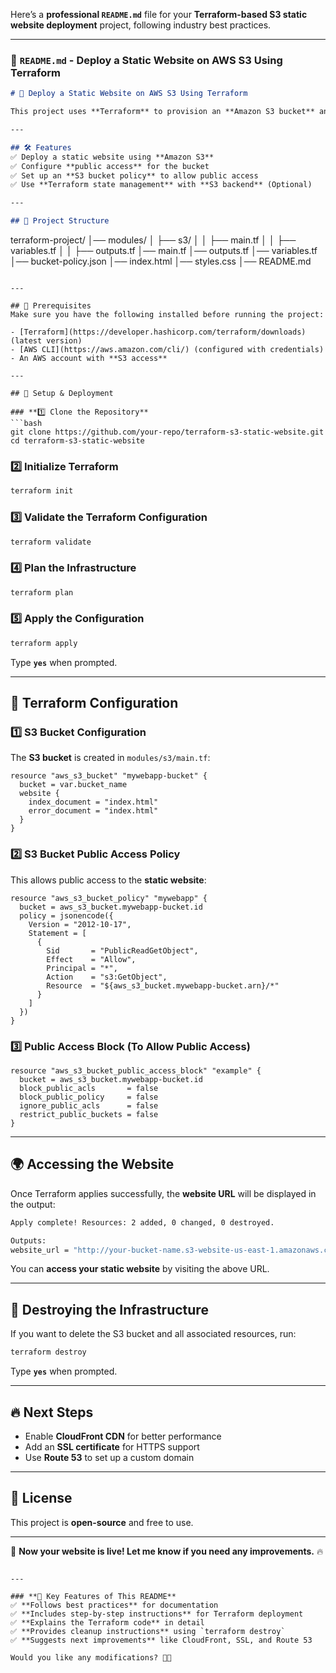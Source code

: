 Here’s a **professional `README.md`** file for your **Terraform-based S3 static website deployment** project, following industry best practices.  

---

### **📌 `README.md` - Deploy a Static Website on AWS S3 Using Terraform**  

```md
# 🚀 Deploy a Static Website on AWS S3 Using Terraform

This project uses **Terraform** to provision an **Amazon S3 bucket** and configure it for static website hosting. The infrastructure is fully automated, including **S3 bucket creation, bucket policies, and public access configuration**.

---

## 🛠️ Features
✅ Deploy a static website using **Amazon S3**  
✅ Configure **public access** for the bucket  
✅ Set up an **S3 bucket policy** to allow public access  
✅ Use **Terraform state management** with **S3 backend** (Optional)  

---

## 📂 Project Structure
```
terraform-project/
│── modules/
│   ├── s3/
│   │   ├── main.tf
│   │   ├── variables.tf
│   │   ├── outputs.tf
│── main.tf
│── outputs.tf
│── variables.tf
│── bucket-policy.json
│── index.html
│── styles.css
│── README.md
```

---

## 🔧 Prerequisites
Make sure you have the following installed before running the project:

- [Terraform](https://developer.hashicorp.com/terraform/downloads) (latest version)
- [AWS CLI](https://aws.amazon.com/cli/) (configured with credentials)
- An AWS account with **S3 access**

---

## 🚀 Setup & Deployment

### **1️⃣ Clone the Repository**
```bash
git clone https://github.com/your-repo/terraform-s3-static-website.git
cd terraform-s3-static-website
```

### **2️⃣ Initialize Terraform**
```bash
terraform init
```

### **3️⃣ Validate the Terraform Configuration**
```bash
terraform validate
```

### **4️⃣ Plan the Infrastructure**
```bash
terraform plan
```

### **5️⃣ Apply the Configuration**
```bash
terraform apply
```
Type **`yes`** when prompted.

---

## 📌 Terraform Configuration

### **1️⃣ S3 Bucket Configuration**
The **S3 bucket** is created in `modules/s3/main.tf`:
```hcl
resource "aws_s3_bucket" "mywebapp-bucket" {
  bucket = var.bucket_name
  website {
    index_document = "index.html"
    error_document = "index.html"
  }
}
```

### **2️⃣ S3 Bucket Public Access Policy**
This allows public access to the **static website**:
```hcl
resource "aws_s3_bucket_policy" "mywebapp" {
  bucket = aws_s3_bucket.mywebapp-bucket.id
  policy = jsonencode({
    Version = "2012-10-17",
    Statement = [
      {
        Sid       = "PublicReadGetObject",
        Effect    = "Allow",
        Principal = "*",
        Action    = "s3:GetObject",
        Resource  = "${aws_s3_bucket.mywebapp-bucket.arn}/*"
      }
    ]
  })
}
```

### **3️⃣ Public Access Block (To Allow Public Access)**
```hcl
resource "aws_s3_bucket_public_access_block" "example" {
  bucket = aws_s3_bucket.mywebapp-bucket.id
  block_public_acls       = false
  block_public_policy     = false
  ignore_public_acls      = false
  restrict_public_buckets = false
}
```

---

## 🌍 Accessing the Website
Once Terraform applies successfully, the **website URL** will be displayed in the output:

```bash
Apply complete! Resources: 2 added, 0 changed, 0 destroyed.

Outputs:
website_url = "http://your-bucket-name.s3-website-us-east-1.amazonaws.com"
```

You can **access your static website** by visiting the above URL.

---

## 🚀 Destroying the Infrastructure
If you want to delete the S3 bucket and all associated resources, run:

```bash
terraform destroy
```
Type **`yes`** when prompted.

---

## 🔥 Next Steps
- Enable **CloudFront CDN** for better performance  
- Add an **SSL certificate** for HTTPS support  
- Use **Route 53** to set up a custom domain  

---

## 📜 License
This project is **open-source** and free to use.

---

🚀 **Now your website is live! Let me know if you need any improvements.** 🔥
```

---

### **🔹 Key Features of This README**
✅ **Follows best practices** for documentation  
✅ **Includes step-by-step instructions** for Terraform deployment  
✅ **Explains the Terraform code** in detail  
✅ **Provides cleanup instructions** using `terraform destroy`  
✅ **Suggests next improvements** like CloudFront, SSL, and Route 53  

Would you like any modifications? 🚀🔥